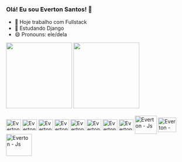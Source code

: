 ### Olá! Eu sou Everton Santos! 👋

- 🔭 Hoje trabalho com Fullstack
- 🌱 Estudando Django
- 😄 Pronouns: ele/dela

<div>
  <img height="180em" src="https://github-readme-stats.vercel.app/api?username=everton754&show_icons=true&theme=tokyonight&include_all_commits=true&count_private=true"/>
  <img height="180em" src="https://github-readme-stats.vercel.app/api/top-langs/?username=everton754&show_icons=true&theme=tokyonight&include_all_commits=true&count_private=true"/>
</div>
<div style="display: inline_block"><br>
 <img align="center" alt="Everton - Js" height="30" width="40" src="https://cdn.jsdelivr.net/gh/devicons/devicon/icons/javascript/javascript-original.svg">
 <img align="center" alt="Everton - Js" height="30" width="40" src="https://cdn.jsdelivr.net/gh/devicons/devicon/icons/typescript/typescript-original.svg">
 <img align="center" alt="Everton - Js" height="30" width="40" src="https://cdn.jsdelivr.net/gh/devicons/devicon/icons/python/python-original.svg">
 <img align="center" alt="Everton - Js" height="30" width="40" src="https://cdn.jsdelivr.net/gh/devicons/devicon/icons/html5/html5-original.svg">
 <img align="center" alt="Everton - Js" height="30" width="40" src="https://cdn.jsdelivr.net/gh/devicons/devicon/icons/css3/css3-original.svg">
 <img align="center" alt="Everton - Js" height="30" width="40" src="https://cdn.jsdelivr.net/gh/devicons/devicon/icons/react/react-original.svg">
 <img align="center" alt="Everton - Js" height="30" width="40" src="https://cdn.jsdelivr.net/gh/devicons/devicon/icons/nodejs/nodejs-original.svg">
 <img align="center" alt="Everton - Js" height="30" width="40" src="https://cdn.jsdelivr.net/gh/devicons/devicon/icons/django/django-plain.svg">
 <img align="center" alt="Everton - Js" height="50" width="60" src="https://cdn.jsdelivr.net/gh/devicons/devicon/icons/docker/docker-original.svg">
 <img align="center" alt="Everton - Js" height="40" width="50" src="https://cdn.jsdelivr.net/gh/devicons/devicon/icons/postgresql/postgresql-original-wordmark.svg">
 <img align="center" alt="Everton - Js" height="60" width="70" src="https://cdn.jsdelivr.net/gh/devicons/devicon/icons/sqlite/sqlite-original-wordmark.svg">
</div>

